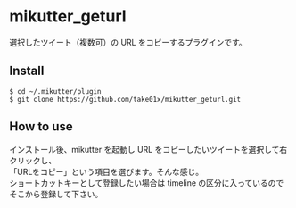 mikutter_geturl
===============
選択したツイート（複数可）の URL をコピーするプラグインです。

Install
-------
    $ cd ~/.mikutter/plugin
    $ git clone https://github.com/take01x/mikutter_geturl.git

How to use
----------
インストール後、mikutter を起動し URL をコピーしたいツイートを選択して右クリックし、  
「URLをコピー」という項目を選びます。そんな感じ。  
ショートカットキーとして登録したい場合は timeline の区分に入っているのでそこから登録して下さい。
